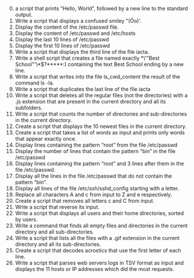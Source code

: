 0) a script that prints “Hello, World”, followed by a new line to the standard output.
1) Write a script that displays a confused smiley "(Ôo)'.
2) Display the content of the /etc/passwd file.
3) Display the content of /etc/passwd and /etc/hosts
4) Display the last 10 lines of /etc/passwd
5) Display the first 10 lines of /etc/passwd
6) Write a script that displays the third line of the file iacta.
7) Write a shell script that creates a file named exactly \*\\'"Best School"\'\\*$\?\*\*\*\*\*:) containing the text Best School ending by a new line.
8) Write a script that writes into the file ls_cwd_content the result of the command ls -la. 
9) Write a script that duplicates the last line of the file iacta
10) Write a script that deletes all the regular files (not the directories) with a .js extension that are present in the current directory and all its subfolders.
11) Write a script that counts the number of directories and sub-directories in the current directory.
12) Create a script that displays the 10 newest files in the current directory.
13) Create a script that takes a list of words as input and prints only words that appear exactly once.
14) Display lines containing the pattern “root” from the file /etc/passwd
15) Display the number of lines that contain the pattern “bin” in the file /etc/passwd
16) Display lines containing the pattern “root” and 3 lines after them in the file /etc/passwd.
17) Display all the lines in the file /etc/passwd that do not contain the pattern “bin”.
18) Display all lines of the file /etc/ssh/sshd_config starting with a letter.
19) Replace all characters A and c from input to Z and e respectively.
20) Create a script that removes all letters c and C from input.
21) Write a script that reverse its input.
22) Write a script that displays all users and their home directories, sorted by users.
23) Write a command that finds all empty files and directories in the current directory and all sub-directories.
24) Write a script that lists all the files with a .gif extension in the current directory and all its sub-directories.
25) Create a script that decodes acrostics that use the first letter of each line.
26) Write a script that parses web servers logs in TSV format as input and displays the 11 hosts or IP addresses which did the most requests.
